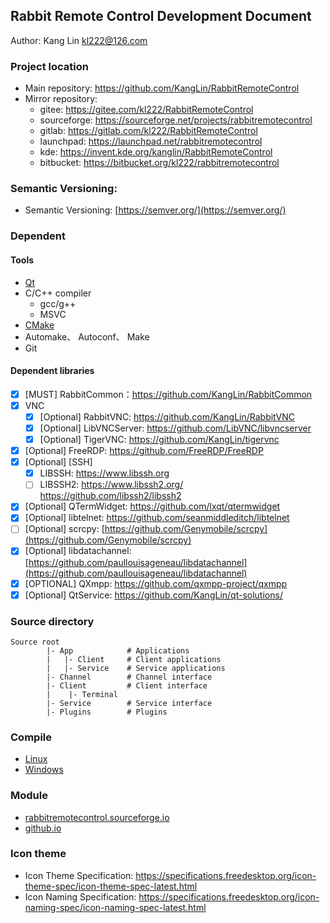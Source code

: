 
## Rabbit Remote Control Development Document

Author: Kang Lin kl222@126.com

### Project location

+ Main repository: https://github.com/KangLin/RabbitRemoteControl
+ Mirror repository:
  - gitee: https://gitee.com/kl222/RabbitRemoteControl
  - sourceforge: https://sourceforge.net/projects/rabbitremotecontrol
  - gitlab: https://gitlab.com/kl222/RabbitRemoteControl
  - launchpad: https://launchpad.net/rabbitremotecontrol
  - kde: https://invent.kde.org/kanglin/RabbitRemoteControl
  - bitbucket: https://bitbucket.org/kl222/rabbitremotecontrol
    
### Semantic Versioning:

- Semantic Versioning: [https://semver.org/](https://semver.org/)

### Dependent

#### Tools
- [Qt](qt.io)
- C/C++ compiler
  + gcc/g++
  + MSVC
- [CMake](https://cmake.org/)
- Automake、 Autoconf、 Make
- Git

#### Dependent libraries
- [x] [MUST] RabbitCommon：https://github.com/KangLin/RabbitCommon
- [x] VNC
  + [x] [Optional] RabbitVNC: https://github.com/KangLin/RabbitVNC
  + [x] [Optional] LibVNCServer: https://github.com/LibVNC/libvncserver
  + [x] [Optional] TigerVNC: https://github.com/KangLin/tigervnc
- [x] [Optional] FreeRDP: https://github.com/FreeRDP/FreeRDP
- [x] [Optional] [SSH]
  + [x] LIBSSH: https://www.libssh.org
  + [ ] LIBSSH2: https://www.libssh2.org/ https://github.com/libssh2/libssh2
- [x] [Optional] QTermWidget: https://github.com/lxqt/qtermwidget
- [x] [Optional] libtelnet: https://github.com/seanmiddleditch/libtelnet
- [ ] [Optional] scrcpy: [https://github.com/Genymobile/scrcpy](https://github.com/Genymobile/scrcpy)
- [x] [Optional] libdatachannel: [https://github.com/paullouisageneau/libdatachannel](https://github.com/paullouisageneau/libdatachannel)
- [x] [OPTIONAL] QXmpp: https://github.com/qxmpp-project/qxmpp
- [x] [Optional] QtService: https://github.com/KangLin/qt-solutions/

### Source directory

```
Source root
        |- App            # Applications
        |   |- Client     # Client applications
        |   |- Service    # Service applications
        |- Channel        # Channel interface
        |- Client         # Client interface
        |    |- Terminal
        |- Service        # Service interface
        |- Plugins        # Plugins
```

### Compile

- [Linux](../Compile/Linux.md)
- [Windows](../Compile/Windows.md)

### Module

- [rabbitremotecontrol.sourceforge.io](https://rabbitremotecontrol.sourceforge.io/v0.0.27/English/html/modules.html)
- [github.io](https://kanglin.github.io/RabbitRemoteControl/English/html/modules.html)

### Icon theme

- Icon Theme Specification: https://specifications.freedesktop.org/icon-theme-spec/icon-theme-spec-latest.html
- Icon Naming Specification: https://specifications.freedesktop.org/icon-naming-spec/icon-naming-spec-latest.html
